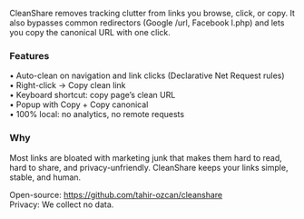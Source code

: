 CleanShare removes tracking clutter from links you browse, click, or copy. It also bypasses common redirectors (Google /url, Facebook l.php) and lets you copy the canonical URL with one click.

### Features
• Auto-clean on navigation and link clicks (Declarative Net Request rules)  
• Right-click → Copy clean link  
• Keyboard shortcut: copy page’s clean URL  
• Popup with Copy + Copy canonical  
• 100% local: no analytics, no remote requests

### Why
Most links are bloated with marketing junk that makes them hard to read, hard to share, and privacy-unfriendly. CleanShare keeps your links simple, stable, and human.

Open-source: https://github.com/tahir-ozcan/cleanshare  
Privacy: We collect no data.
